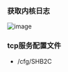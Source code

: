 
### 获取内核日志
![image](https://github.com/tjyx111/note/assets/140045445/297857f9-5ad1-4d5d-ba87-d102c7d5f173)

### tcp服务配置文件
- /cfg/SHB2C
